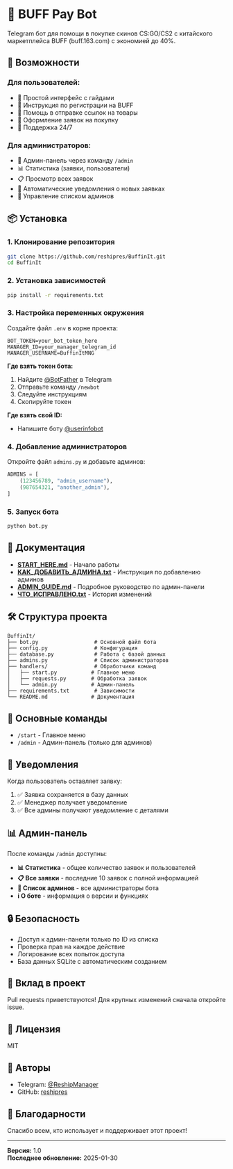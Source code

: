 # 💎 BUFF Pay Bot

Telegram бот для помощи в покупке скинов CS:GO/CS2 с китайского маркетплейса BUFF (buff.163.com) с экономией до 40%.

## 🚀 Возможности

### Для пользователей:
- 📱 Простой интерфейс с гайдами
- 🪪 Инструкция по регистрации на BUFF
- 🔗 Помощь в отправке ссылок на товары
- 🧾 Оформление заявок на покупку
- 💬 Поддержка 24/7

### Для администраторов:
- 🔐 Админ-панель через команду `/admin`
- 📊 Статистика (заявки, пользователи)
- 📋 Просмотр всех заявок
- 🔔 Автоматические уведомления о новых заявках
- 👥 Управление списком админов

## 📦 Установка

### 1. Клонирование репозитория
```bash
git clone https://github.com/reshipres/BuffinIt.git
cd BuffinIt
```

### 2. Установка зависимостей
```bash
pip install -r requirements.txt
```

### 3. Настройка переменных окружения

Создайте файл `.env` в корне проекта:
```env
BOT_TOKEN=your_bot_token_here
MANAGER_ID=your_manager_telegram_id
MANAGER_USERNAME=BuffinItMNG
```

**Где взять токен бота:**
1. Найдите [@BotFather](https://t.me/BotFather) в Telegram
2. Отправьте команду `/newbot`
3. Следуйте инструкциям
4. Скопируйте токен

**Где взять свой ID:**
- Напишите боту [@userinfobot](https://t.me/userinfobot)

### 4. Добавление администраторов

Откройте файл `admins.py` и добавьте админов:
```python
ADMINS = [
    (123456789, "admin_username"),
    (987654321, "another_admin"),
]
```

### 5. Запуск бота
```bash
python bot.py
```

## 📖 Документация

- **[START_HERE.md](START_HERE.md)** - Начало работы
- **[КАК_ДОБАВИТЬ_АДМИНА.txt](КАК_ДОБАВИТЬ_АДМИНА.txt)** - Инструкция по добавлению админов
- **[ADMIN_GUIDE.md](ADMIN_GUIDE.md)** - Подробное руководство по админ-панели
- **[ЧТО_ИСПРАВЛЕНО.txt](ЧТО_ИСПРАВЛЕНО.txt)** - История изменений

## 🛠️ Структура проекта

```
BuffinIt/
├── bot.py                  # Основной файл бота
├── config.py               # Конфигурация
├── database.py             # Работа с базой данных
├── admins.py               # Список администраторов
├── handlers/               # Обработчики команд
│   ├── start.py           # Главное меню
│   ├── requests.py        # Обработка заявок
│   └── admin.py           # Админ-панель
├── requirements.txt        # Зависимости
└── README.md              # Документация
```

## 🔑 Основные команды

- `/start` - Главное меню
- `/admin` - Админ-панель (только для админов)

## 🔔 Уведомления

Когда пользователь оставляет заявку:
1. ✅ Заявка сохраняется в базу данных
2. ✅ Менеджер получает уведомление
3. ✅ Все админы получают уведомление с деталями

## 📊 Админ-панель

После команды `/admin` доступны:
- **📊 Статистика** - общее количество заявок и пользователей
- **📋 Все заявки** - последние 10 заявок с полной информацией
- **👥 Список админов** - все администраторы бота
- **ℹ️ О боте** - информация о версии и функциях

## 🔒 Безопасность

- Доступ к админ-панели только по ID из списка
- Проверка прав на каждое действие
- Логирование всех попыток доступа
- База данных SQLite с автоматическим созданием

## 🤝 Вклад в проект

Pull requests приветствуются! Для крупных изменений сначала откройте issue.

## 📝 Лицензия

MIT

## 👤 Авторы

- Telegram: [@ReshipManager](https://t.me/ReshipManager)
- GitHub: [reshipres](https://github.com/reshipres)

## 🌟 Благодарности

Спасибо всем, кто использует и поддерживает этот проект!

---

**Версия:** 1.0  
**Последнее обновление:** 2025-01-30



